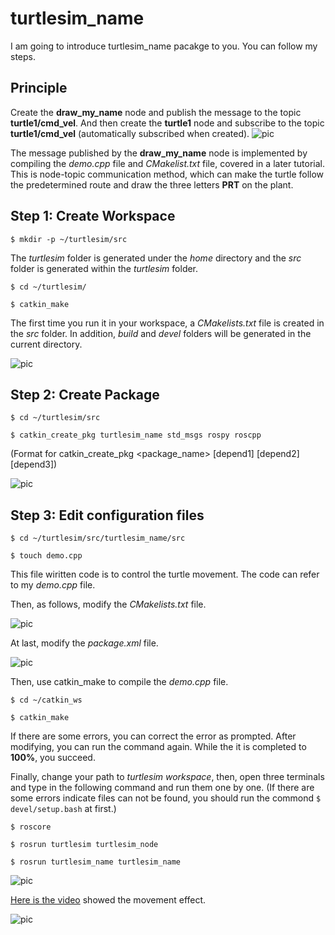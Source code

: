 # turtlesim_name
I am going to introduce turtlesim_name pacakge to you. You can follow my steps.

## Principle
Create the **draw_my_name** node and publish the message to the topic **turtle1/cmd_vel**. And then create the **turtle1** node and subscribe to the topic **turtle1/cmd_vel** (automatically subscribed when created). 
![pic](http://m.qpic.cn/psc?/V53W2FkB1yOtnS25GEyd38amA54P7fxq/45NBuzDIW489QBoVep5mcZsqEWHjgbXMo1XWKAP0Y7jdTkiJyO3vePJgZw7UHcQW4nv31zuLS1hVIqlGLrMp8LoU0K2aCaR.RP*L9JxuI1I!/b&bo=HQXCAQAAAAABF.s!&rf=viewer_4)

The message published by the **draw_my_name** node is implemented by compiling the *demo.cpp* file and *CMakelist.txt* file, covered in a later tutorial. This is node-topic communication method, which can make the turtle follow the predetermined route and draw the three letters **PRT** on the plant.

## Step 1: Create Workspace
`$ mkdir -p ~/turtlesim/src `

The *turtlesim* folder is generated under the *home* directory and the *src* folder is generated within the *turtlesim* folder.

`$ cd ~/turtlesim/`

`$ catkin_make`

The first time you run it in your workspace, a *CMakelists.txt* file is created in the *src* folder. In addition, *build* and *devel* folders will be generated in the current directory.

![pic](http://m.qpic.cn/psc?/V53W2FkB1yOtnS25GEyd38amA54P7fxq/45NBuzDIW489QBoVep5mcZ4u9lod5A0RGiMbl*jDuQb.hMqXcgWJ5qPrQ69C3chNDM.j7h.OjjdMUfHPmGpUqciWwYOIkZx*kFpgAHhqz*A!/b&bo=egMXAnoDFwIDGTw!&rf=viewer_4)

## Step 2: Create Package
`$ cd ~/turtlesim/src`

`$ catkin_create_pkg turtlesim_name std_msgs rospy roscpp`

(Format for catkin_create_pkg <package_name> [depend1] [depend2] [depend3])

![pic](http://m.qpic.cn/psc?/V53W2FkB1yOtnS25GEyd38amA54P7fxq/45NBuzDIW489QBoVep5mcZ4u9lod5A0RGiMbl*jDuQaOBvBRd*MH8h*Iw98SEFKjA90AedzWuJeKS76RRol.VbEknahn7Yo7aoxnMxmozyk!/b&bo=egMXAnoDFwIDGTw!&rf=viewer_4)

## Step 3: Edit configuration files
`$ cd ~/turtlesim/src/turtlesim_name/src`

`$ touch demo.cpp`

This file wiritten code is to control the turtle movement. The code can refer to my *demo.cpp* file.

Then, as follows, modify the *CMakelists.txt* file.

![pic](http://m.qpic.cn/psc?/V53W2FkB1yOtnS25GEyd38amA54P7fxq/45NBuzDIW489QBoVep5mcahBevoIg066oyla.RCWLaPpBQxqgpzyQdRFQKPkAvf*ukdJeAsM5SssH3ix.oBfNRpEXKQsT5NcuVUGYYTdiFw!/b&bo=hAPmAoQD5gIDGTw!&rf=viewer_4)

At last, modify the *package.xml* file.

![pic](http://m.qpic.cn/psc?/V53W2FkB1yOtnS25GEyd38amA54P7fxq/45NBuzDIW489QBoVep5mcahBevoIg066oyla.RCWLaNo9mlE8FUAMoNxjlNQwIE3isQp.Tppg.w*I5ReMGY6LzXujBEWluLnuZyl3lYS6Hk!/b&bo=hAPmAoQD5gIDGTw!&rf=viewer_4)

Then, use catkin_make to compile the *demo.cpp* file.

`$ cd ~/catkin_ws`

`$ catkin_make`

If there are some errors, you can correct the error as prompted. After modifying, you can run the command again. While the it is completed to **100%**, you succeed.

Finally, change your path to *turtlesim workspace*, then, open three terminals and type in the following command and run them one by one. (If there are some errors indicate files can not be found, you should run the commond `$ devel/setup.bash` at first.)

`$ roscore`

`$ rosrun turtlesim turtlesim_node`

`$ rosrun turtlesim_name turtlesim_name`

![pic](http://m.qpic.cn/psc?/V53W2FkB1yOtnS25GEyd38amA54P7fxq/45NBuzDIW489QBoVep5mcahBevoIg066oyla.RCWLaMaGChLzrQCNEO6G3xrCPIn8h1DjYLWpeOeuOP1hsjK27d99pzcdMFctk9jlj7Tcc0!/b&bo=gAc4BIAHOAQDORw!&rf=viewer_4)

[Here is the video](https://www.bilibili.com/video/BV13p4y1b7ya) showed the movement effect.

![pic](http://m.qpic.cn/psc?/V53W2FkB1yOtnS25GEyd38amA54P7fxq/45NBuzDIW489QBoVep5mcRHgcXXNu0QQn5BD5Hz73Q1qKHGCkpmLiGXnQs*M9E.BhgGbvSqKEU3XtdWHfYBBwiB0aMQuszqNhdt8PvPd9No!/b&bo=vwHQAQAAAAABF18!&rf=viewer_4)
